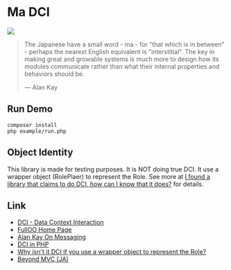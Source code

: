 # Ma DCI

[<img src="https://upload.wikimedia.org/wikipedia/commons/thumb/9/9b/RyoanJi-Dry_garden.jpg/640px-RyoanJi-Dry_garden.jpg">](http://folk.uio.no/trygver/assets/Context-Orientation-2017-05-14%20T%2017-31-19.mp4)

> The Japanese have a small word - ma - for "that which
 is in between" - perhaps the nearest English equivalent is "interstitial".
 The key in making great and growable systems is much more to design how its
 modules communicate rather than what their internal properties and
 behaviors should be.
> 
> — Alan Kay

## Run Demo

```
composer install
php example/run.php
```

## Object Identity

This library is made for testing purposes. It is NOT doing true DCI. It use a wrapper object (RolePlaer) to represent the Role. See more at [I found a library that claims to do DCI, how can I know that it does?](http://fulloo.info/doku.php?id=i_found_a_library_that_claims_to_do_dci_how_can_i_know_that_it_does) for details.

## Link

 * [DCI - Data Context Interaction](https://en.wikipedia.org/wiki/Data,_context_and_interaction)
 * [FullOO Home Page](http://fulloo.info/) 
 * [Alan Kay On Messaging](http://wiki.c2.com/?AlanKayOnMessaging)
 * [DCI in PHP](https://www.slideshare.net/HermanPeeren/dci-in-php)
 * [Why isn't it DCI if you use a wrapper object to represent the Role?](http://fulloo.info/doku.php?id=why_isn_t_it_dci_if_you_use_a_wrapper_object_to_represent_the_role)
 * [Beyond MVC (JA)](http://phpmentors.jp/post/69076928673/beyond-mvc)
